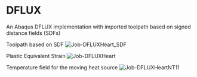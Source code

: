 # DFLUX
An Abaqus DFLUX implementation with imported toolpath based on signed distance fields (SDFs)

Toolpath based on SDF
![Job-DFLUXHeart_SDF](https://github.com/user-attachments/assets/cc26518c-c7b0-4151-9cf9-1bbd7561ac0b)

Plastic Equivalent Strain
![Job-DFLUXHeart](https://github.com/user-attachments/assets/b434d6b8-f42d-4892-902c-c1dacec28f06)

Temperature field for the moving heat source
![Job-DFLUXHeartNT11](https://github.com/user-attachments/assets/dbc5d002-08d3-41de-ab59-551c33097c24)
